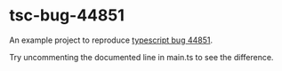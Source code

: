 # tsc-bug-44851

An example project to reproduce [typescript bug 44851](https://github.com/microsoft/TypeScript/issues/44851).

Try uncommenting the documented line in main.ts to see the difference.
